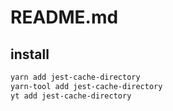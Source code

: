 # README.md

    

## install

```bash
yarn add jest-cache-directory
yarn-tool add jest-cache-directory
yt add jest-cache-directory
```

